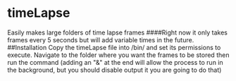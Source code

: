 # timeLapse
Easily makes large folders of time lapse frames
####Right now it only takes frames every 5 seconds but will add variable times in the future.
##Installation
Copy the timeLapse file into /bin/ and set its permissions to execute. Navigate to the folder where you want the frames to be stored then run the command (adding an "&" at the end will allow the process to run in the background, but you should disable output it you are going to do that)
